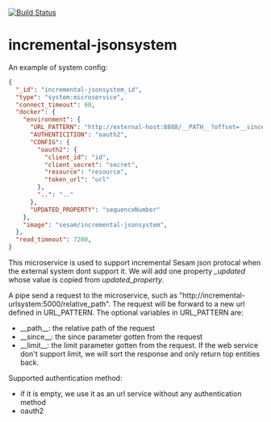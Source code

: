 [![Build Status](https://travis-ci.org/sesam-community/incremental-jsonsystem.svg?branch=master)](https://travis-ci.org/sesam-community/incremental-jsonsystem)
# incremental-jsonsystem
An example of system config: 

```json
{
  "_id": "incremental-jsonsystem_id",
  "type": "system:microservice",
  "connect_timeout": 60,
  "docker": {
    "environment": {
      "URL_PATTERN": "http://external-host:8888/__PATH__?offset=__since__&limit=__limit__",
      "AUTHENTICITION": "oauth2",
      "CONFIG": {
        "oauth2": {
          "client_id": "id",
          "client_secret": "secret",
          "resource": "resource",
          "token_url": "url"
        },
        "..": ".."
      },
      "UPDATED_PROPERTY": "sequenceNumber"
    },
    "image": "sesam/incremental-jsonsystem",
  },
  "read_timeout": 7200,
}
```

This microservice is used to support incremental Sesam json protocal when the external system dont support it. We will add one property *_updated* whose value is copied from *updated_property*.

A pipe send a request to the microservice, such as "http://incremental-urlsystem:5000/relative_path". The request will be forward to a new url defined in URL_PATTERN. The optional variables in URL_PATTERN are:
  - \_\_path\_\_: the relative path of the request
  - \_\_since\_\_: the since parameter gotten from the request
  - \_\_limit\_\_: the limit parameter gotten from the request. If the web service don't support limit, we will sort the response and only return top entities back.


Supported authentication method:
  - if it is empty, we use it as an url service without any authentication method
  - oauth2
